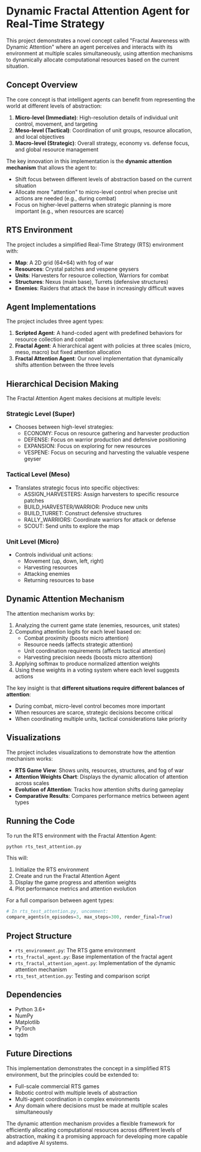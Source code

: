 # Dynamic Fractal Attention Agent for Real-Time Strategy

This project demonstrates a novel concept called "Fractal Awareness with Dynamic Attention" where an agent perceives and interacts with its environment at multiple scales simultaneously, using attention mechanisms to dynamically allocate computational resources based on the current situation.

## Concept Overview

The core concept is that intelligent agents can benefit from representing the world at different levels of abstraction:

1. **Micro-level (Immediate)**: High-resolution details of individual unit control, movement, and targeting
2. **Meso-level (Tactical)**: Coordination of unit groups, resource allocation, and local objectives
3. **Macro-level (Strategic)**: Overall strategy, economy vs. defense focus, and global resource management

The key innovation in this implementation is the **dynamic attention mechanism** that allows the agent to:
- Shift focus between different levels of abstraction based on the current situation
- Allocate more "attention" to micro-level control when precise unit actions are needed (e.g., during combat)
- Focus on higher-level patterns when strategic planning is more important (e.g., when resources are scarce)

## RTS Environment

The project includes a simplified Real-Time Strategy (RTS) environment with:

- **Map**: A 2D grid (64×64) with fog of war
- **Resources**: Crystal patches and vespene geysers
- **Units**: Harvesters for resource collection, Warriors for combat
- **Structures**: Nexus (main base), Turrets (defensive structures)
- **Enemies**: Raiders that attack the base in increasingly difficult waves

## Agent Implementations

The project includes three agent types:

1. **Scripted Agent**: A hand-coded agent with predefined behaviors for resource collection and combat
2. **Fractal Agent**: A hierarchical agent with policies at three scales (micro, meso, macro) but fixed attention allocation
3. **Fractal Attention Agent**: Our novel implementation that dynamically shifts attention between the three levels

## Hierarchical Decision Making

The Fractal Attention Agent makes decisions at multiple levels:

### Strategic Level (Super)
- Chooses between high-level strategies:
  - ECONOMY: Focus on resource gathering and harvester production
  - DEFENSE: Focus on warrior production and defensive positioning
  - EXPANSION: Focus on exploring for new resources
  - VESPENE: Focus on securing and harvesting the valuable vespene geyser

### Tactical Level (Meso)
- Translates strategic focus into specific objectives:
  - ASSIGN_HARVESTERS: Assign harvesters to specific resource patches
  - BUILD_HARVESTER/WARRIOR: Produce new units
  - BUILD_TURRET: Construct defensive structures
  - RALLY_WARRIORS: Coordinate warriors for attack or defense
  - SCOUT: Send units to explore the map

### Unit Level (Micro)
- Controls individual unit actions:
  - Movement (up, down, left, right)
  - Harvesting resources
  - Attacking enemies
  - Returning resources to base

## Dynamic Attention Mechanism

The attention mechanism works by:

1. Analyzing the current game state (enemies, resources, unit states)
2. Computing attention logits for each level based on:
   - Combat proximity (boosts micro attention)
   - Resource needs (affects strategic attention)
   - Unit coordination requirements (affects tactical attention)
   - Harvesting precision needs (boosts micro attention)
3. Applying softmax to produce normalized attention weights
4. Using these weights in a voting system where each level suggests actions

The key insight is that **different situations require different balances of attention**:
- During combat, micro-level control becomes more important
- When resources are scarce, strategic decisions become critical
- When coordinating multiple units, tactical considerations take priority

## Visualizations

The project includes visualizations to demonstrate how the attention mechanism works:

- **RTS Game View**: Shows units, resources, structures, and fog of war
- **Attention Weights Chart**: Displays the dynamic allocation of attention across scales
- **Evolution of Attention**: Tracks how attention shifts during gameplay
- **Comparative Results**: Compares performance metrics between agent types

## Running the Code

To run the RTS environment with the Fractal Attention Agent:

```bash
python rts_test_attention.py
```

This will:
1. Initialize the RTS environment
2. Create and run the Fractal Attention Agent
3. Display the game progress and attention weights
4. Plot performance metrics and attention evolution

For a full comparison between agent types:

```python
# In rts_test_attention.py, uncomment:
compare_agents(n_episodes=3, max_steps=300, render_final=True)
```

## Project Structure

- `rts_environment.py`: The RTS game environment
- `rts_fractal_agent.py`: Base implementation of the fractal agent
- `rts_fractal_attention_agent.py`: Implementation of the dynamic attention mechanism
- `rts_test_attention.py`: Testing and comparison script

## Dependencies

- Python 3.6+
- NumPy
- Matplotlib
- PyTorch
- tqdm

## Future Directions

This implementation demonstrates the concept in a simplified RTS environment, but the principles could be extended to:

- Full-scale commercial RTS games
- Robotic control with multiple levels of abstraction
- Multi-agent coordination in complex environments
- Any domain where decisions must be made at multiple scales simultaneously

The dynamic attention mechanism provides a flexible framework for efficiently allocating computational resources across different levels of abstraction, making it a promising approach for developing more capable and adaptive AI systems. 